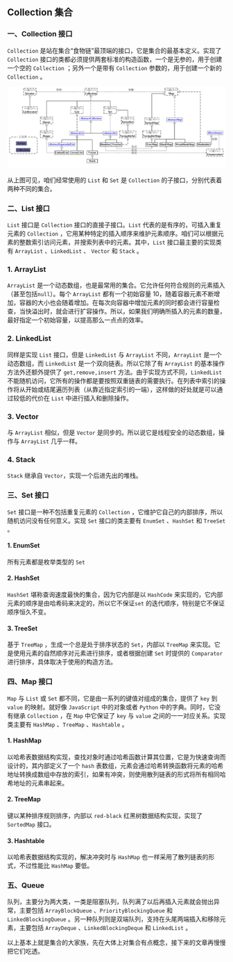 ##  Collection 集合

### 一、Collection 接口

`Collection` 是站在集合“食物链”最顶端的接口，它是集合的最基本定义。实现了 `Collection` 接口的类都必须提供两套标准的构造函数，一个是无参的，用于创建一个空的 `Collection` ；另外一个是带有 `Collection` 参数的，用于创建一个新的 `Collection` 。

![](img/collection-2018-03-02.jpg)

从上图可见，咱们经常使用的 `List` 和 `Set` 是 `Collection` 的子接口，分别代表着两种不同的集合。

### 二、List 接口

`List` 接口是 `Collection` 接口的直接子接口。`List` 代表的是有序的，可插入重复元素的 `Collection` ，它用某种特定的插入顺序来维护元素顺序。咱们可以根据元素的整数索引访问元素，并搜索列表中的元素。其中，`List` 接口最主要的实现类有 `ArrayList` 、`LinkedList` 、 `Vector` 和 `Stack` 。

### 1. ArrayList

`ArrayList` 是一个动态数组，也是最常用的集合。它允许任何符合规则的元素插入（甚至包括`null`）。每个 `ArrayList` 都有一个初始容量 10，随着容器元素不断增加，容器的大小也会随着增加。在每次向容器中增加元素的同时都会进行容量检查，当快溢出时，就会进行扩容操作。所以，如果我们明确所插入的元素的数量，最好指定一个初始容量，以提高那么一点点的效率。

### 2. LinkedList

同样是实现 `List` 接口，但是 `LinkedList` 与 `ArrayList` 不同，`ArrayList` 是一个动态数组，而 `LinkedList` 是一个双向链表。所以它除了有 `ArrayList` 的基本操作方法外还额外提供了 `get,remove,insert` 方法。由于实现方式不同，`LinkedList` 不能随机访问，它所有的操作都是要按照双重链表的需要执行。在列表中索引的操作将从开始或结尾遍历列表（从靠近指定索引的一端），这样做的好处就是可以通过较低的代价在 `List` 中进行插入和删除操作。

### 3. Vector

与 `ArrayList` 相似，但是 `Vector` 是同步的。所以说它是线程安全的动态数组，操作与 `ArrayList` 几乎一样。

### 4. Stack

`Stack` 继承自 `Vector`，实现一个后进先出的堆栈。

### 三、Set 接口

`Set` 接口是一种不包括重复元素的 `Collection` ，它维护它自己的内部排序，所以随机访问没有任何意义。实现 `Set` 接口的类主要有 `EnumSet` 、`HashSet` 和 `TreeSet` 。

#### 1. EnumSet

所有元素都是枚举类型的 `Set`

#### 2. HashSet

`HashSet` 堪称查询速度最快的集合，因为它内部是以 `HashCode` 来实现的，它内部元素的顺序是由哈希码来决定的，所以它不保证`set` 的迭代顺序，特别是它不保证顺序恒久不变。

#### 3. TreeSet

基于 `TreeMap` ，生成一个总是处于排序状态的 `Set`，内部以 `TreeMap` 来实现。它是使用元素的自然顺序对元素进行排序，或者根据创建 `Set` 时提供的 `Comparator` 进行排序，具体取决于使用的构造方法。

### 四、Map 接口

`Map` 与 `List` 或 `Set` 都不同，它是由一系列的键值对组成的集合，提供了 `key` 到 `value` 的映射。就好像 `JavaScript` 中的对象或者 `Python` 中的字典。同时，它没有继承 `Collection` ，在 `Map` 中它保证了 `key` 与 `value` 之间的一一对应关系。实现类主要有 `HashMap` 、`TreeMap` 、`Hashtable` 。

#### 1. HashMap

以哈希表数据结构实现，查找对象时通过哈希函数计算其位置，它是为快速查询而设计的，其内部定义了一个 `hash` 表数组，元素会通过哈希转换函数将元素的哈希地址转换成数组中存放的索引，如果有冲突，则使用散列链表的形式将所有相同哈希地址的元素串起来。

#### 2. TreeMap

键以某种排序规则排序，内部以 `red-black` 红黑树数据结构实现，实现了 `SortedMap` 接口。

#### 3. Hashtable

以哈希表数据结构实现的，解决冲突时与 `HashMap` 也一样采用了散列链表的形式，不过性能比 `HashMap` 要低。

### 五、Queue

队列，主要分为两大类，一类是阻塞队列，队列满了以后再插入元素就会抛出异常，主要包括 `ArrayBlockQueue` 、`PriorityBlockingQueue` 和 `LinkedBlockingQueue` 。另一种队列则是双端队列，支持在头尾两端插入和移除元素，主要包括 `ArrayDeque` 、`LinkedBlockingDeque` 和 `LinkedList` 。

以上基本上就是集合的大家族，先在大体上对集合有点概念，接下来的文章再慢慢把它们吃透。

